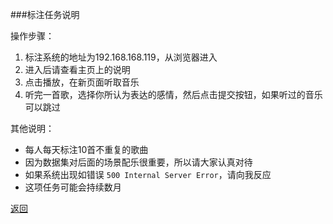 ###标注任务说明

操作步骤：

1. 标注系统的地址为192.168.168.119，从浏览器进入
2. 进入后请查看主页上的说明
3. 点击播放，在新页面听取音乐
4. 听完一首歌，选择你所认为表达的感情，然后点击提交按钮，如果听过的音乐可以跳过

其他说明：

* 每人每天标注10首不重复的歌曲
* 因为数据集对后面的场景配乐很重要，所以请大家认真对待
* 如果系统出现如错误 `500 Internal Server Error`，请向我反应
* 这项任务可能会持续数月




<a href="http://192.168.168.119">返回</a>

